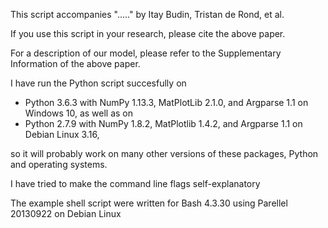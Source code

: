 This script accompanies "....." by Itay Budin, Tristan de Rond, et al.

If you use this script in your research, please cite the above paper.

For a description of our model, please refer to the Supplementary Information of the above paper.

I have run the Python script succesfully on
- Python 3.6.3 with NumPy 1.13.3, MatPlotLib 2.1.0, and Argparse 1.1 on Windows 10, as well as on
- Python 2.7.9 with NumPy 1.8.2, MatPlotlib 1.4.2, and Argparse 1.1 on Debian Linux 3.16,

so it will probably work on many other versions of these packages, Python and operating systems.

I have tried to make the command line flags self-explanatory


The example shell script were written for Bash 4.3.30 using Parellel 20130922 on Debian Linux
